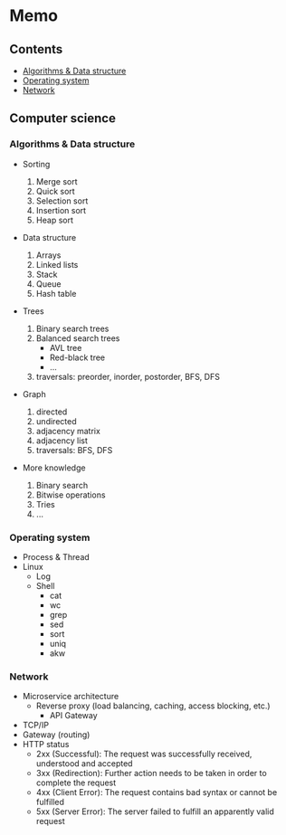 # Memo

## Contents

- [Algorithms & Data structure](#algorithms-&-data-structure)
- [Operating system](#operating-system)
- [Network](#network)

## Computer science

### Algorithms & Data structure

- Sorting
  1. Merge sort
  2. Quick sort
  3. Selection sort
  4. Insertion sort
  5. Heap sort

- Data structure
  1. Arrays
  2. Linked lists
  3. Stack
  4. Queue
  5. Hash table

- Trees
  1. Binary search trees
  2. Balanced search trees
      - AVL tree
      - Red-black tree
      - ...
  3. traversals: preorder, inorder, postorder, BFS, DFS

- Graph
  1. directed
  2. undirected
  3. adjacency matrix
  4. adjacency list
  5. traversals: BFS, DFS

- More knowledge
  1. Binary search
  2. Bitwise operations
  3. Tries
  4. ...

### Operating system

- Process & Thread
- Linux
  - Log
  - Shell
    - cat
    - wc
    - grep
    - sed
    - sort
    - uniq
    - akw

### Network

- Microservice architecture
  - Reverse proxy (load balancing, caching, access blocking, etc.)
    - API Gateway
- TCP/IP
- Gateway (routing)
- HTTP status
  - 2xx (Successful): The request was successfully received, understood and accepted
  - 3xx (Redirection): Further action needs to be taken in order to complete the request
  - 4xx (Client Error): The request contains bad syntax or cannot be fulfilled
  - 5xx (Server Error): The server failed to fulfill an apparently valid request
